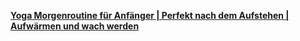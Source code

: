 [**Yoga Morgenroutine für Anfänger | Perfekt nach dem Aufstehen | Aufwärmen und wach werden**](https://youtu.be/KlYaZcLu_l8?list=PL-G7EJFoxFcfVIc4EzytG-UhFVBq9AEKs)